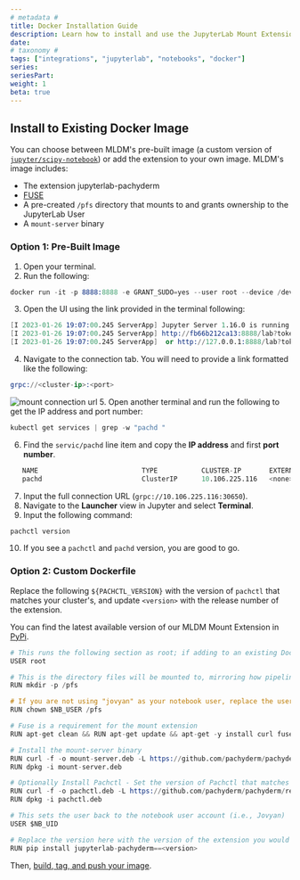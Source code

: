 ```yaml
---
# metadata # 
title: Docker Installation Guide
description: Learn how to install and use the JupyterLab Mount Extension with MLDM using a Docker image.
date: 
# taxonomy #
tags: ["integrations", "jupyterlab", "notebooks", "docker"]
series:
seriesPart:
weight: 1
beta: true 
---
```



## Install to Existing Docker Image 

You can choose between MLDM's pre-built image (a custom version of [`jupyter/scipy-notebook`](https://jupyter-docker-stacks.readthedocs.io/en/latest/using/selecting.html#jupyter-scipy-notebook)) or add the extension to your own image. MLDM's image includes:

- The extension jupyterlab-pachyderm
- [FUSE](https://osxfuse.github.io/)
- A pre-created `/pfs` directory that mounts to and grants ownership to the JupyterLab User
- A `mount-server` binary 

### Option 1: Pre-Built Image

1. Open your terminal.
2. Run the following:
 ```s
 docker run -it -p 8888:8888 -e GRANT_SUDO=yes --user root --device /dev/fuse --privileged --entrypoint /opt/conda/bin/jupyter pachyderm/notebooks-user:v{{% extensionJupyterLab %}}  lab --allow-root
 ```
3. Open the UI using the link provided in the terminal following:
 ```s
 [I 2023-01-26 19:07:00.245 ServerApp] Jupyter Server 1.16.0 is running at:
[I 2023-01-26 19:07:00.245 ServerApp] http://fb66b212ca13:8888/lab?token=013dbb47fc32c0f1ec8277a399e8ccf0e4eb87055942a21d
[I 2023-01-26 19:07:00.245 ServerApp]  or http://127.0.0.1:8888/lab?token=013dbb47fc32c0f1ec8277a399e8ccf0e4eb87055942a21d
 ```
4. Navigate to the connection tab. You will need to provide a link formatted like the following:
 ```s
 grpc://<cluster-ip>:<port>
 ```
 ![mount connection url](/images/jupyterlab-extension/mount-connection-url.gif)
5. Open another terminal and run the following to get the IP address and port number:
  ```s
  kubectl get services | grep -w "pachd "
  ```
6. Find the `servic/pachd` line item and copy the **IP address** and first **port number**.
    
 ```s
    NAME                          TYPE           CLUSTER-IP       EXTERNAL-IP   PORT
    pachd                         ClusterIP      10.106.225.116   <none>        30650/TCP,30657/TCP,30658/TCP,30600/TCP,30656/TCP
 ```
7. Input the full connection URL (`grpc://10.106.225.116:30650`).
8. Navigate to the **Launcher** view in Jupyter and select **Terminal**.
9. Input the following command:
 ```s
 pachctl version
 ```
10. If you see a `pachctl` and `pachd` version, you are good to go.


### Option 2: Custom Dockerfile 

Replace the following `${PACHCTL_VERSION}` with the version of `pachctl` that matches your cluster's, and update `<version>` with the release number of the extension.

You can find the latest available version of our MLDM Mount Extension in [PyPi](https://pypi.org/project/jupyterlab-pachyderm/). 

```s
# This runs the following section as root; if adding to an existing Dockerfile, set the user back to whatever you need. 
USER root

# This is the directory files will be mounted to, mirroring how pipelines are run. 
RUN mkdir -p /pfs 

# If you are not using "jovyan" as your notebook user, replace the user here. 
RUN chown $NB_USER /pfs

# Fuse is a requirement for the mount extension 
RUN apt-get clean && RUN apt-get update && apt-get -y install curl fuse 

# Install the mount-server binary
RUN curl -f -o mount-server.deb -L https://github.com/pachyderm/pachyderm/releases/download/v${PACHCTL_VERSION}/mount-server_${PACHCTL_VERSION}_amd64.deb
RUN dpkg -i mount-server.deb

# Optionally Install Pachctl - Set the version of Pachctl that matches your cluster deployment. 
RUN curl -f -o pachctl.deb -L https://github.com/pachyderm/pachyderm/releases/download/v${PACHCTL_VERSION}/pachctl_${PACHCTL_VERSION}_amd64.deb 
RUN dpkg -i pachctl.deb

# This sets the user back to the notebook user account (i.e., Jovyan) 
USER $NB_UID

# Replace the version here with the version of the extension you would like to install from https://pypi.org/project/jupyterlab-pachyderm/ 
RUN pip install jupyterlab-pachyderm==<version> 
```

Then, [build, tag, and push your image](../developer-workflow/working-with-pipelines/#step-2-build-your-docker-image).